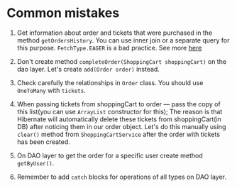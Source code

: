 # Common mistakes 

1. Get information about order and tickets that were purchased in the method `getOrdersHistory`.
You can use inner join or a separate query for this purpose. `FetchType.EAGER` is a bad practice. 
See more [here](https://thorben-janssen.com/common-hibernate-mistakes-cripple-performance/#Mistake_1_Use_Eager_Fetching)
 
1. Don't create method `completeOrder(ShoppingCart shoppingCart)` on the dao layer. 
Let's create `add(Order order)` instead. 

1. Check carefully the relationships in `Order` class. You should use `OneToMany` with `tickets`.

1. When passing tickets from shoppingCart to order — pass the copy of this list(you can use `ArrayList` constructor for this);
The reason is that Hibernate will automatically delete these tickets from shoppingCart(in DB) after noticing them in our order object. 
Let's do this manually using `clear()` method from `ShoppingCartService` after the order with tickets has been created.

1. On DAO layer to get the order for a specific user create method `getByUser()`.
1. Remember to add `catch` blocks for operations of all types on DAO layer.

